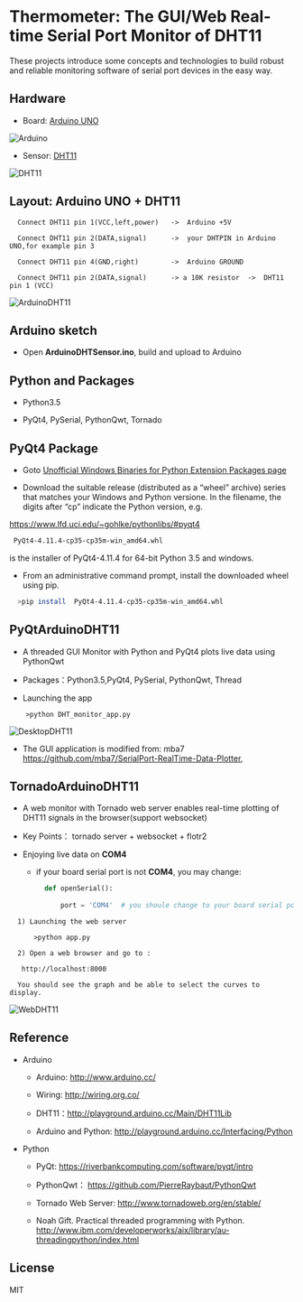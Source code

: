 # Thermometer:  The GUI/Web Real-time Serial Port Monitor of DHT11
 
   These projects introduce some concepts and technologies to build robust and reliable monitoring software of serial port devices in the easy way.

## Hardware
  
* Board:  [Arduino UNO](http://www.arduino.cc/) 

![Arduino](./img/arduino.jpg)

* Sensor: [DHT11](http://playground.arduino.cc/Main/DHT11Lib)

![DHT11](./img/dht11-4pin.jpg)

## Layout: Arduino UNO + DHT11  
 ```  
   Connect DHT11 pin 1(VCC,left,power)   ->  Arduino +5V

   Connect DHT11 pin 2(DATA,signal)      ->  your DHTPIN in Arduino UNO,for example pin 3

   Connect DHT11 pin 4(GND,right)        ->  Arduino GROUND

   Connect DHT11 pin 2(DATA,signal)      -> a 10K resistor  ->  DHT11 pin 1 (VCC) 
```
![ArduinoDHT11](./img/arduino-dht11-layout.jpg)

## Arduino sketch  

* Open **ArduinoDHTSensor.ino**, build and upload to Arduino 

## Python and Packages

*  Python3.5 

*  PyQt4, PySerial, PythonQwt, Tornado

## PyQt4 Package
 
* Goto  [Unofficial Windows Binaries for Python Extension Packages page](https://www.lfd.uci.edu/~gohlke/pythonlibs/)

* Download the suitable release (distributed as a “wheel” archive) series that matches your Windows and Python versione. In the filename, the digits after “cp” indicate the Python version, e.g.

https://www.lfd.uci.edu/~gohlke/pythonlibs/#pyqt4

```bash  
 PyQt4-4.11.4-cp35-cp35m-win_amd64.whl 
```  
is the installer  of PyQt4-4.11.4 for 64-bit Python 3.5 and windows.

* From an administrative command prompt, install the downloaded wheel using pip.
```bash       
  >pip install  PyQt4-4.11.4-cp35-cp35m-win_amd64.whl
```  

## PyQtArduinoDHT11

* A threaded GUI Monitor with Python and PyQt4 plots live data using PythonQwt

 * Packages：Python3.5,PyQt4, PySerial, PythonQwt, Thread

* Launching the app
```
    >python DHT_monitor_app.py
``` 
![DesktopDHT11](./img/desktop-dht11.jpg)

* The GUI application is modified from: mba7  https://github.com/mba7/SerialPort-RealTime-Data-Plotter,

## TornadoArduinoDHT11

* A web monitor with Tornado web server enables real-time plotting of DHT11 signals in the browser(support websocket)

 * Key Points： tornado server + websocket + flotr2 

*  Enjoying live data on **COM4**

   * if your board serial port is not **COM4**, you may change:
    
      ```python
        def openSerial():
            
            port = 'COM4'  # you shoule change to your board serial port
       ```

```
  1) Launching the web server

      >python app.py

  2) Open a web browser and go to :

   http://localhost:8000  

  You should see the graph and be able to select the curves to display.
```
![WebDHT11](./img/web-dht11.jpg)

## Reference

* Arduino
 
  * Arduino: http://www.arduino.cc/

  * Wiring: http://wiring.org.co/

  * DHT11：http://playground.arduino.cc/Main/DHT11Lib

  * Arduino and Python: http://playground.arduino.cc/Interfacing/Python

* Python

  * PyQt: https://riverbankcomputing.com/software/pyqt/intro

  * PythonQwt： https://github.com/PierreRaybaut/PythonQwt

  * Tornado Web Server: http://www.tornadoweb.org/en/stable/

  * Noah Gift. Practical threaded programming with Python. http://www.ibm.com/developerworks/aix/library/au-threadingpython/index.html

## License

MIT 
